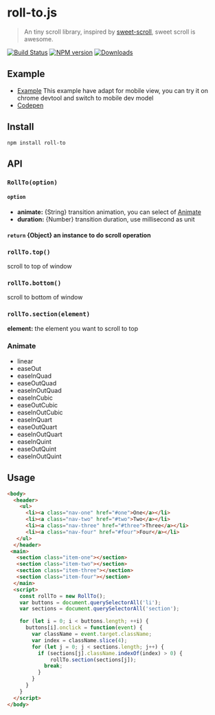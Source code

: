 # roll-to.js
> An tiny scroll library, inspired by [sweet-scroll](https://github.com/tsuyoshiwada/sweet-scroll), sweet scroll is awesome.

[![Build Status](https://travis-ci.org/jkvim/roll-to.js.svg?branch=master)](https://travis-ci.org/jkvim/roll-to.js)
[![NPM version][npm-image]][npm-url]
[![Downloads][downloads-image]][npm-url]

[npm-url]: https://npmjs.org/package/roll-to
[downloads-image]: http://img.shields.io/npm/dm/roll-to.svg
[npm-image]: http://img.shields.io/npm/v/roll-to.svg


## Example
- [Example](https://jkvim.github.io/roll-to.js/) This example have adapt for mobile view, 
you can try it on chrome devtool and switch to mobile dev model
- [Codepen](http://codepen.io/wewea/pen/jVVgvN)

## Install
    npm install roll-to

## API
### `RollTo(option)`
#### `option`
- **animate:**  {String} transition animation, you can select of [Animate](#animate)
- **duration:** {Number} transition duration, use millisecond as unit

#### `return`    {Object} an instance to do scroll operation

### `rollTo.top()`
scroll to top of window

### `rollTo.bottom()`
scroll to bottom of window

### `rollTo.section(element)`
**element:** the element you want to scroll to top

### Animate
- linear
- easeOut
- easeInQuad
- easeOutQuad
- easeInOutQuad
- easeInCubic
- easeOutCubic
- easeInOutCubic
- easeInQuart
- easeOutQuart
- easeInOutQuart
- easeInQuint
- easeOutQuint
- easeInOutQuint

## Usage

```html
<body>
  <header>
    <ul>
      <li><a class="nav-one" href="#one">One</a></li>
      <li><a class="nav-two" href="#two">Two</a></li>
      <li><a class="nav-three" href="#three">Three</a></li>
      <li><a class="nav-four" href="#four">Four</a></li>
   </ul>
  </header>
 <main>
   <section class="item-one"></section>
   <section class="item-two"></section>
   <section class="item-three"></section>
   <section class="item-four"></section>
  </main>
  <script>
    const rollTo = new RollTo();
    var buttons = document.querySelectorAll('li');
    var sections = document.querySelectorAll('section');

    for (let i = 0; i < buttons.length; ++i) {
      buttons[i].onclick = function(event) {
        var className = event.target.className;
        var index = className.slice(4);
        for (let j = 0; j < sections.length; j++) {
          if (sections[j].className.indexOf(index) > 0) {
              rollTo.section(sections[j]);
            break;
          }
        }
      }
    }
  </script>
</body>
```

